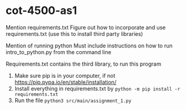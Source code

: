# cot-4500-as1
Mention requirements.txt
  Figure out how to incorporate and use requirements.txt (use this to install third party libraries)

Mention of running python
  Must include instructions on how to run intro_to_python.py from the command line


Requirements.txt contains the third library, to run this program
1. Make sure pip is in your computer, if not 
https://pip.pypa.io/en/stable/installation/
2. Install everything in requirements.txt by 
```python -m pip install -r requirements.txt```
3. Run the file
```python3 src/main/assignment_1.py```